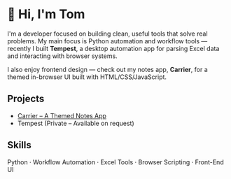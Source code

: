 # 👋 Hi, I'm Tom

I'm a developer focused on building clean, useful tools that solve real problems. My main focus is Python automation and workflow tools — recently I built **Tempest**, a desktop automation app for parsing Excel data and interacting with browser systems.

I also enjoy frontend design — check out my notes app, **Carrier**, for a themed in-browser UI built with HTML/CSS/JavaScript.

##  Projects
-  [Carrier – A Themed Notes App](https://github.com/orbitaldriftAK/carrier)
-  Tempest (Private – Available on request)

##  Skills
Python · Workflow Automation · Excel Tools · Browser Scripting · Front-End UI


